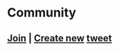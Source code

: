 # Community

## [Join](https://github.com/z-shell/community/issues/new?assignees=&labels=%F0%9F%91%A5+member&template=membership.yml&title=team%3A+) | [Create new](https://github.com/z-shell/community/new/main/?filename=tweets/new/%3Cfile-name%3E.tweet) [tweet](https://twitter.com/zshell_zi)
